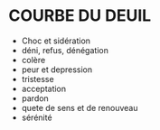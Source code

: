 # COURBE DU DEUIL

- Choc et sidération 
- déni, refus, dénégation
- colère
- peur et depression
- tristesse
- acceptation
- pardon
- quete de sens et de renouveau
- sérénité
